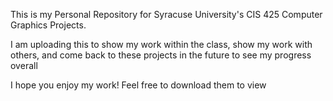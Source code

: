 This is my Personal Repository for Syracuse University's CIS 425 Computer Graphics Projects.

I am uploading this to show my work within the class, show my work with others, and come back to these projects in the future to see my progress overall

I hope you enjoy my work! Feel free to download them to view

